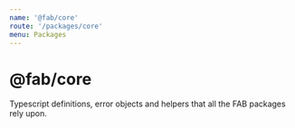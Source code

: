 ```yaml
---
name: '@fab/core'
route: '/packages/core'
menu: Packages
---
```


# @fab/core

Typescript definitions, error objects and helpers that all the FAB packages rely upon.
